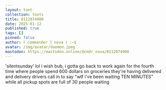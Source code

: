 ```yaml
---
layout: toot
collection: toots
title: 0112074900
date: 2025-01-12
published: true
tags: []
pinned: false
author: ⸸ commander ░ nova ⸸ :~$
avatar: /img/avatar/daemon.jpeg
mastodon: https://mastodon.online/@cmdr_nova/0112074900
---
```


'silentsunday' lol i wish bub, i gotta go back to work again for the fourth time where people spend 600 dollars on groceries they're having delivered and delivery drivers call in to say "wtf i've been waiting TEN MINUTES" while all pickup spots are full of 30 people waiting

